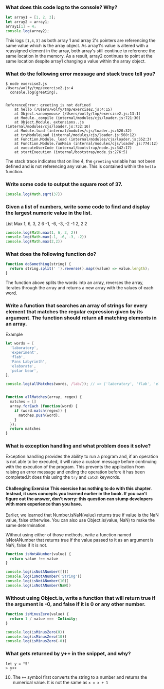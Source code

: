 ### What does this code log to the console? Why?

```Javascript
let array1 = [1, 2, 3];
let array2 = array1;
array1[1] = 4;
console.log(array2);
```

This logs `[1,4,3]` as both array 1 and array 2's pointers are referencing the same value which is the array object. As array1's value is altered with a reassigned element in the array, both array's still continue to reference the same location in the memory. As a result, array2 continues to point at the same location despite array1 changing a value within the array object.

### What do the following error message and stack trace tell you?

```
$ node exercise2.js
/Users/wolfy/tmp/exercise2.js:4
  console.log(greeting);
              ^

ReferenceError: greeting is not defined
    at hello (/Users/wolfy/tmp/exercise2.js:4:15)
    at Object.<anonymous> (/Users/wolfy/tmp/exercise2.js:13:1)
    at Module._compile (internal/modules/cjs/loader.js:721:30)
    at Object.Module._extensions..js (internal/modules/cjs/loader.js:732:10)
    at Module.load (internal/modules/cjs/loader.js:620:32)
    at tryModuleLoad (internal/modules/cjs/loader.js:560:12)
    at Function.Module._load (internal/modules/cjs/loader.js:552:3)
    at Function.Module.runMain (internal/modules/cjs/loader.js:774:12)
    at executeUserCode (internal/bootstrap/node.js:342:17)
    at startExecution (internal/bootstrap/node.js:276:5)
``` 

The stack trace indicates that on line 4, the `greeting` variable has not been defined and is not referencing any value. This is contained within the `hello` function.

### Write some code to output the square root of 37.

```Javascript
Console.log(Math.sqrt(37))
```

### Given a list of numbers, write some code to find and display the largest numeric value in the list.

List 	          Max
1, 6, 3, 2 	     6
-1, -6, -3, -2 	-1
2, 2 	           2

```Javascript
console.log(Math.max(1, 6, 3, 2))
console.log(Math.max(-1, -6, -3, -2))
console.log(Math.max(2,2))
```
### What does the following function do?

```Javascript
function doSomething(string) {
  return string.split(' ').reverse().map((value) => value.length);
}
```

The function above splits the words into an array, reverses the array, iterates through the array and returns a new array with the values of each word. 


### Write a function that searches an array of strings for every element that matches the regular expression given by its argument. The function should return all matching elements in an array.

Example

```Javascript
let words = [
  'laboratory',
  'experiment',
  'flab',
  'Pans Labyrinth',
  'elaborate',
  'polar bear',
];

console.log(allMatches(words, /lab/)); // => ['laboratory', 'flab', 'elaborate']
```

```Javascript

function allMatches(array, regex) {
  matches = []
  array.forEach (function(word) {
    if (word.match(regex)) {
      matches.push(word);
    } 
  });
  return matches
}
```

### What is exception handling and what problem does it solve?

Exception handling provides the ability to run a program and, if an operation is not able to be executed, it will raise a custom message before continuing with the execution of the program. This prevents the application from raising an error message and ending the operation before it has been completed.It does this using the `try` and `catch` keywords.


#### Challenging Exercise This exercise has nothing to do with this chapter. Instead, it uses concepts you learned earlier in the book. If you can't figure out the answer, don't worry: this question can stump developers with more experience than you have.

Earlier, we learned that Number.isNaN(value) returns true if value is the NaN value, false otherwise. You can also use Object.is(value, NaN) to make the same determination.

Without using either of those methods, write a function named isNotANumber that returns true if the value passed to it as an argument is NaN, false if it is not.

```Javascript
function isNotANumber(value) {
  return value !== value
}

console.log(isNotANumber([]))
console.log(isNotANumber('String'))
console.log(isNotANumber(10))
console.log(isNotANumber(NaN))
```

### Without using Object.is, write a function that will return true if the argument is -0, and false if it is 0 or any other number.

```Javascript
function isMinusZero(value) {
  return 1 / value === -Infinity;
}

console.log(isMinusZero(0))
console.log(isMinusZero(10))
console.log(isMinusZero(-0))
```

### What gets returned by y++ in the snippet, and why?

```Javscript
let y = "5"
> y++
```
10. The `++` symbol first converts the string to a number and returns the numerical value. It is not the same as `x = x + 1`




